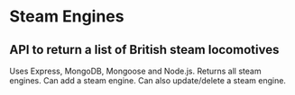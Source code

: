 # Steam Engines
## API to return a list of British steam locomotives

Uses Express, MongoDB, Mongoose and Node.js.
Returns all steam engines.
Can add a steam engine.
Can also update/delete a steam engine.